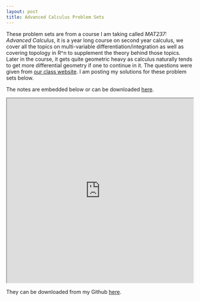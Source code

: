 ```yaml
---
layout: post
title: Advanced Calculus Problem Sets
---
```


These problem sets are from a course I am taking called <em>MAT237: Advanced Calculus</em>, it is a year long course on second year
calculus, we cover all the topics on multi-variable differentiation/integration as well as covering topology in R^n to
supplement the theory behind those topics. Later in the course, it gets quite geometric heavy as calculus naturally tends to get
more differential geometry if one to continue in it. The questions were given from [our class website](www.utmat237.com).
I am posting my solutions for these problem sets below.


The notes are embedded below or can be downloaded [here](https://github.com/anmolbhullar/anmolbhullar.github.io/tree/master/notes).
<iframe src="https://drive.google.com/file/d/0B_F-4YnSC7qdUlBGbWZFZDM2bW8/preview" width="100%" height="500em"></iframe>


They can be downloaded from my Github [here](https://github.com/anmolbhullar/anmolbhullar.github.io/tree/master/solutions/krantz).
